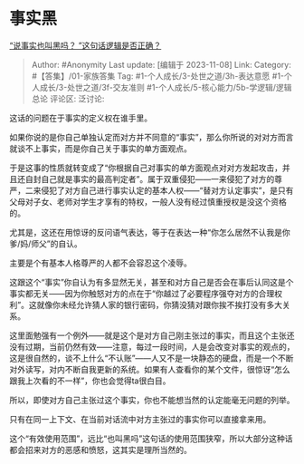 # 事实黑
[“说事实也叫黑吗？ ”这句话逻辑是否正确？](https://www.zhihu.com/question/474558870/answer/3281318145)

> Author: #Anonymity
> Last update: [编辑于 2023-11-08]
> Link:
> Category: #【答集】/01-家族答集
> Tag: #1-个人成长/3-处世之道/3h-表达意愿 #1-个人成长/3-处世之道/3f-交友准则 #1-个人成长/5-核心能力/5b-学逻辑/逻辑总论
> 评论区:
> 泛讨论:

这话的问题在于事实的定义权在谁手里。

如果你说的是你自己单独认定而对方并不同意的“事实”，那么你所说的对对方而言就谈不上事实，而是你自己关于事实的单方面观点。

于是这事的性质就转变成了“你根据自己对事实的单方面观点对对方发起攻击，并且还自封自己就是事实的最高判定者”。属于双重侵犯——一来侵犯了对方的尊严，二来侵犯了对方自己进行事实认定的基本人权——“替对方认定事实”，是只有父母对子女、老师对学生才享有的特权，一般人没有经过慎重授权是没这个资格的。

尤其是，这还在用惊讶的反问语气表达，等于在表达一种“你怎么居然不认我是你爹/妈/师父”的自认。

主要是个有基本人格尊严的人都不会容忍这个凌辱。

这跟这个“事实”你自认为有多显然无关，甚至和对方自己是否会在事后认同这是个事实都无关——因为你触怒对方的点在于“你越过了必要程序强夺对方的合理权利”。这就像你未经允许猜人家的银行密码，你猜没猜对跟你挨不挨打没有多大关系。

这里面勉强有一个例外——就是这个是对方自己刚主张过的事实，而且这个主张还没有过期，当前仍然有效——注意，每过一段时间，人是会改变对事实的观点的，这是很自然的，谈不上什么“不认账”——人又不是一块静态的硬盘，而是一个不断对外读写，对内不断自我更新的系统。如果有人查看你的某个文件，很惊讶“怎么跟我上次看的不一样”，你也会觉得ta很白目。

所以，即使对方自己主张过这个事实，你也不能想当然的认定能毫无问题的列举。

只有在同一上下文、在当前对话流中对方主张过的事实你可以直接拿来用。

这个“有效使用范围”，远比“也叫黑吗”这句话的使用范围狭窄，所以大部分这种话都会招来对方的恶感和愤怒，这其实是理所当然的。

